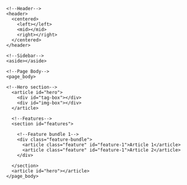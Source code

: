 <!DOCTYPE html>
<html lang="en">
  <head>
   <meta charset="UTF-8"/>
   <meta name="viewport" content="width=device-width, initial-scale=1.0">
    <title>Textractor</title>
  </head>
  <body>

    <!--Header-->
    <header>
      <centered>
        <left></left>
        <mid></mid>
        <right></right>
      </centered>
    </header>
<!--Header end-->

<!--Main-->
  <main>

    <!--Sidebar-->
    <aside></aside>
    
    <!--Page Body-->
    <page_body>
    
    <!--Hero section-->
      <article id="hero">
        <div id="tag-box"></div>
        <div id="img-box"></div>
      </article>

      <!--Features-->
      <section id="features">
        
        <!--Feature bundle 1-->
        <div class="feature-bundle">
          <article class="feature" id="feature-1">Article 1</article>
          <article class="feature" id="feature-1">Article 2</article>
        </div>
      
      </section>
      <article id="hero"></article>
    </page_body>
  </main>
<!--Main end-->
    
  </body>
</html>


